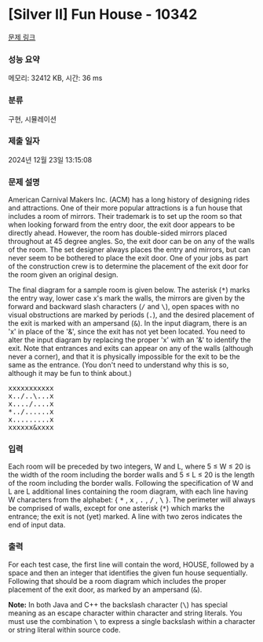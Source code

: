 # [Silver II] Fun House - 10342 

[문제 링크](https://www.acmicpc.net/problem/10342) 

### 성능 요약

메모리: 32412 KB, 시간: 36 ms

### 분류

구현, 시뮬레이션

### 제출 일자

2024년 12월 23일 13:15:08

### 문제 설명

<p>American Carnival Makers Inc. (ACM) has a long history of designing rides and attractions. One of their more popular attractions is a fun house that includes a room of mirrors. Their trademark is to set up the room so that when looking forward from the entry door, the exit door appears to be directly ahead. However, the room has double-sided mirrors placed throughout at 45 degree angles. So, the exit door can be on any of the walls of the room. The set designer always places the entry and mirrors, but can never seem to be bothered to place the exit door. One of your jobs as part of the construction crew is to determine the placement of the exit door for the room given an original design.</p>

<p>The final diagram for a sample room is given below. The asterisk (<kbd>*</kbd>) marks the entry way, lower case x's mark the walls, the mirrors are given by the forward and backward slash characters (<kbd>/</kbd> and <kbd>\</kbd>), open spaces with no visual obstructions are marked by periods (<kbd>.</kbd>), and the desired placement of the exit is marked with an ampersand (<kbd>&</kbd>). In the input diagram, there is an 'x' in place of the '&', since the exit has not yet been located. You need to alter the input diagram by replacing the proper 'x' with an '&' to identify the exit. Note that entrances and exits can appear on any of the walls (although never a corner), and that it is physically impossible for the exit to be the same as the entrance. (You don't need to understand why this is so, although it may be fun to think about.)</p>

<pre>xxxxxxxxxxx
x../..\...x
x..../....x
*../......x
x.........x
xxxxxx&xxxx
</pre>

### 입력 

 <p>Each room will be preceded by two integers, W and L, where 5 ≤ W ≤ 20 is the width of the room including the border walls and 5 ≤ L ≤ 20 is the length of the room including the border walls. Following the specification of W and L are L additional lines containing the room diagram, with each line having W characters from the alphabet: { <kbd>*</kbd> , <kbd>x</kbd> , <kbd>.</kbd> , <kbd>/</kbd> , <kbd>\</kbd> }. The perimeter will always be comprised of walls, except for one asterisk (<kbd>*</kbd>) which marks the entrance; the exit is not (yet) marked. A line with two zeros indicates the end of input data.</p>

### 출력 

 <p>For each test case, the first line will contain the word, HOUSE, followed by a space and then an integer that identifies the given fun house sequentially. Following that should be a room diagram which includes the proper placement of the exit door, as marked by an ampersand (<kbd>&</kbd>).</p>

<p><strong>Note:</strong>  In both Java and C++ the backslash character (<kbd>\</kbd>) has special meaning as an escape character within character and string literals. You must use the combination <kbd><span>\</span></kbd> to express a single backslash within a character or string literal within source code.</p>

